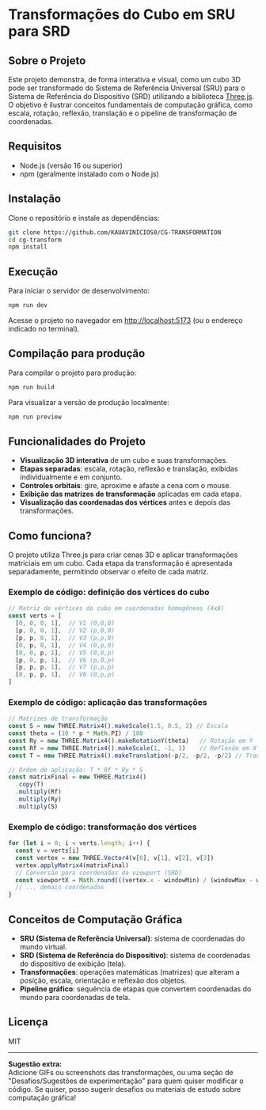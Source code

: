 # Transformações do Cubo em SRU para SRD

## Sobre o Projeto

Este projeto demonstra, de forma interativa e visual, como um cubo 3D pode ser transformado do Sistema de Referência Universal (SRU) para o Sistema de Referência do Dispositivo (SRD) utilizando a biblioteca [Three.js](https://threejs.org/). O objetivo é ilustrar conceitos fundamentais de computação gráfica, como escala, rotação, reflexão, translação e o pipeline de transformação de coordenadas.

## Requisitos

- Node.js (versão 16 ou superior)
- npm (geralmente instalado com o Node.js)

## Instalação

Clone o repositório e instale as dependências:

```bash
git clone https://github.com/KAUAVINICIOS0/CG-TRANSFORMATION
cd cg-transform
npm install
```

## Execução

Para iniciar o servidor de desenvolvimento:

```bash
npm run dev
```

Acesse o projeto no navegador em [http://localhost:5173](http://localhost:5173) (ou o endereço indicado no terminal).

## Compilação para produção

Para compilar o projeto para produção:

```bash
npm run build
```

Para visualizar a versão de produção localmente:

```bash
npm run preview
```

## Funcionalidades do Projeto

- **Visualização 3D interativa** de um cubo e suas transformações.
- **Etapas separadas**: escala, rotação, reflexão e translação, exibidas individualmente e em conjunto.
- **Controles orbitais**: gire, aproxime e afaste a cena com o mouse.
- **Exibição das matrizes de transformação** aplicadas em cada etapa.
- **Visualização das coordenadas dos vértices** antes e depois das transformações.

## Como funciona?

O projeto utiliza Three.js para criar cenas 3D e aplicar transformações matriciais em um cubo. Cada etapa da transformação é apresentada separadamente, permitindo observar o efeito de cada matriz.

### Exemplo de código: definição dos vértices do cubo

```js
// Matriz de vértices do cubo em coordenadas homogêneas (4x8)
const verts = [
  [0, 0, 0, 1],  // V1 (0,0,0)
  [p, 0, 0, 1],  // V2 (p,0,0)
  [p, p, 0, 1],  // V3 (p,p,0)
  [0, p, 0, 1],  // V4 (0,p,0)
  [0, 0, p, 1],  // V5 (0,0,p)
  [p, 0, p, 1],  // V6 (p,0,p)
  [p, p, p, 1],  // V7 (p,p,p)
  [0, p, p, 1],  // V8 (0,p,p)
]
```

### Exemplo de código: aplicação das transformações

```js
// Matrizes de transformação
const S = new THREE.Matrix4().makeScale(1.5, 0.5, 2) // Escala
const theta = (10 * p * Math.PI) / 180
const Ry = new THREE.Matrix4().makeRotationY(theta)   // Rotação em Y
const Rf = new THREE.Matrix4().makeScale(1, -1, 1)    // Reflexão em X
const T = new THREE.Matrix4().makeTranslation(-p/2, -p/2, -p/2) // Translação

// Ordem de aplicação: T * Rf * Ry * S
const matrixFinal = new THREE.Matrix4()
  .copy(T)
  .multiply(Rf)
  .multiply(Ry)
  .multiply(S)
```

### Exemplo de código: transformação dos vértices

```js
for (let i = 0; i < verts.length; i++) {
  const v = verts[i]
  const vertex = new THREE.Vector4(v[0], v[1], v[2], v[3])
  vertex.applyMatrix4(matrixFinal)
  // Conversão para coordenadas da viewport (SRD)
  const viewportX = Math.round(((vertex.x - windowMin) / (windowMax - windowMin)) * viewportWidth)
  // ... demais coordenadas
}
```

## Conceitos de Computação Gráfica

- **SRU (Sistema de Referência Universal)**: sistema de coordenadas do mundo virtual.
- **SRD (Sistema de Referência do Dispositivo)**: sistema de coordenadas do dispositivo de exibição (tela).
- **Transformações**: operações matemáticas (matrizes) que alteram a posição, escala, orientação e reflexão dos objetos.
- **Pipeline gráfico**: sequência de etapas que convertem coordenadas do mundo para coordenadas de tela.

## Licença

MIT

---

**Sugestão extra:**  
Adicione GIFs ou screenshots das transformações, ou uma seção de "Desafios/Sugestões de experimentação" para quem quiser modificar o código. Se quiser, posso sugerir desafios ou materiais de estudo sobre computação gráfica!
